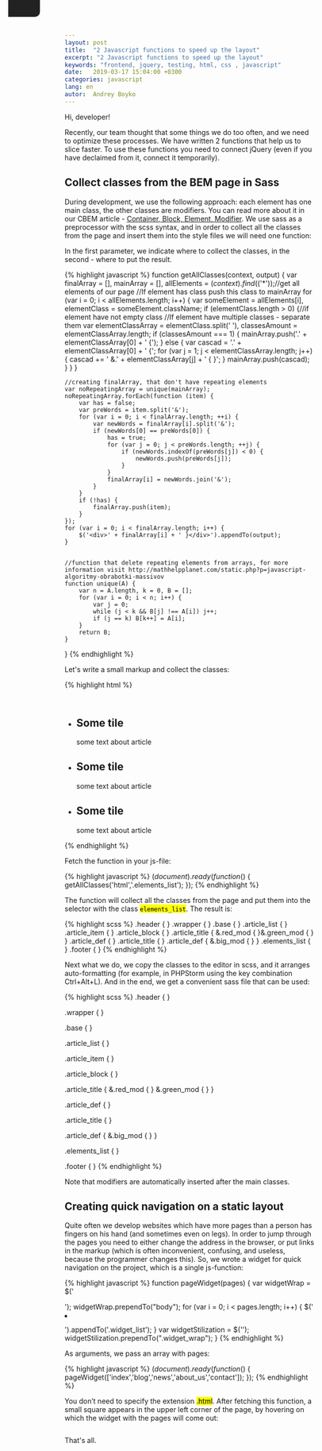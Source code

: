 ```yaml
---
layout: post
title:  "2 Javascript functions to speed up the layout"
excerpt: "2 Javascript functions to speed up the layout"
keywords: "frontend, jquery, testing, html, css , javascript"
date:   2019-03-17 15:04:00 +0300
categories: javascript
lang: en
autor:  Andrey Boyko
---
```

Hi, developer!

Recently, our team thought that some things we do too often, and we need to optimize these processes. We have written 2 functions that help us to slice faster. To use these functions you need to connect jQuery (even if you have declaimed from it, connect it temporarily).

## Collect classes from the BEM page in Sass

During development, we use the following approach: each element has one main class, the other classes are modifiers. You can read more about it in our CBEM article - <a href="http://glivera-team.github.io/structure/2016/02/11/kbem-en.html">Container, Block, Element, Modifier</a>. We use sass as a preprocessor with the scss syntax, and in order to collect all the classes from the page and insert them into the style files we will need one function:

In the first parameter, we indicate where to collect the classes, in the second - where to put the result.

{% highlight javascript %}
function getAllClasses(context, output) {
	var finalArray = [],
		mainArray = [],
		allElements = $(context).find($('*'));//get all elements of our page
	//If element has class push this class to mainArray
	for (var i = 0; i < allElements.length; i++) {
		var someElement = allElements[i],
			elementClass = someElement.className;
		if (elementClass.length > 0) {//if element have not empty class
			//If element have multiple classes - separate them
			var elementClassArray = elementClass.split(' '),
				classesAmount = elementClassArray.length;
			if (classesAmount === 1) {
				mainArray.push('.' + elementClassArray[0] + ' {');
			} else {
				var cascad = '.' + elementClassArray[0] + ' {';
				for (var j = 1; j < elementClassArray.length; j++) {
					cascad += ' &.' + elementClassArray[j] + ' { }';
				}
				mainArray.push(cascad);
			}
		}
	}

	//creating finalArray, that don't have repeating elements
	var noRepeatingArray = unique(mainArray);
	noRepeatingArray.forEach(function (item) {
		var has = false;
		var preWords = item.split('&');
		for (var i = 0; i < finalArray.length; ++i) {
			var newWords = finalArray[i].split('&');
			if (newWords[0] == preWords[0]) {
				has = true;
				for (var j = 0; j < preWords.length; ++j) {
					if (newWords.indexOf(preWords[j]) < 0) {
						newWords.push(preWords[j]);
					}
				}
				finalArray[i] = newWords.join('&');
			}
		}
		if (!has) {
			finalArray.push(item);
		}
	});
	for (var i = 0; i < finalArray.length; i++) {
		$('<div>' + finalArray[i] + ' }</div>').appendTo(output);
	}


	//function that delete repeating elements from arrays, for more information visit http://mathhelpplanet.com/static.php?p=javascript-algoritmy-obrabotki-massivov
	function unique(A) {
		var n = A.length, k = 0, B = [];
		for (var i = 0; i < n; i++) {
			var j = 0;
			while (j < k && B[j] !== A[i]) j++;
			if (j == k) B[k++] = A[i];
		}
		return B;
	}
}
{% endhighlight %}

Let's write a small markup and collect the classes:

{% highlight html %}
<!DOCTYPE html>
<html lang="ru">
  <head>
  <!-- content of the head -->
  </head>
  <body>
    <header class="header"></header>
    <div class="wrapper">
      <div class="base">
        <ul class="article_list">
          <li class="article_item">
            <div class="article_block">
              <h2 class="article_title red_mod">Some tile</h2>
              <div class="article_def">
                <p>some text about article</p>
              </div>
            </div>
          </li>
          <li class="article_item">
            <div class="article_block">
              <h2 class="article_title green_mod">Some tile</h2>
              <div class="article_def">
                <p>some text about article</p>
              </div>
            </div>
          </li>
          <li class="article_item">
            <div class="article_block">
              <h2 class="article_title">Some tile</h2>
              <div class="article_def big_mod">
                <p>some text about article</p>
              </div>
            </div>
          </li>
        </ul>
        <div class="elements_list"></div>
      </div>
    </div>
    <footer class="footer"></footer>
  </body>
</html>
{% endhighlight %}

Fetch the function in your js-file:

{% highlight javascript %}
$(document).ready(function ($) {
	getAllClasses('html','.elements_list');
});
{% endhighlight %}

The function will collect all the classes from the page and put them into the selector with the class <mark>`elements_list`</mark>. The result is:

{% highlight scss %}
.header { }
.wrapper { }
.base { }
.article_list { }
.article_item { }
.article_block { }
.article_title { &.red_mod { }&.green_mod { } }
.article_def { }
.article_title { }
.article_def { &.big_mod { } }
.elements_list { }
.footer { }
{% endhighlight %}

Next what we do, we copy the classes to the editor in scss, and it arranges auto-formatting (for example, in PHPStorm using the key combination Ctrl+Alt+L). And in the end, we get a convenient sass file that can be used:

{% highlight scss %}
.header {
}

.wrapper {
}

.base {
}

.article_list {
}

.article_item {
}

.article_block {
}

.article_title {
	&.red_mod {
	}
	&.green_mod {
	}
}

.article_def {
}

.article_title {
}

.article_def {
	&.big_mod {
	}
}

.elements_list {
}

.footer {
}
{% endhighlight %}

Note that modifiers are automatically inserted after the main classes.

## Creating quick navigation on a static layout

Quite often we develop websites which have more pages than a person has fingers on his hand (and sometimes even on legs). In order to jump through the pages you need to either change the address in the browser, or put links in the markup (which is often inconvenient, confusing, and useless, because the programmer changes this). So, we wrote a widget for quick navigation on the project, which is a single js-function:

{% highlight javascript %}
function pageWidget(pages) {
	var widgetWrap = $('<div class="widget_wrap"><ul class="widget_list"></ul></div>');
	widgetWrap.prependTo("body");
	for (var i = 0; i < pages.length; i++) {
		$('<li class="widget_item"><a class="widget_link" href="' + pages[i] + '.html' + '">' + pages[i] + '</a></li>').appendTo('.widget_list');
	}
	var widgetStilization = $('<style>body {position:relative} .widget_wrap{position:absolute;top:0;left:0;z-index:9999;padding:10px 20px;background:#222;border-bottom-right-radius:10px;-webkit-transition:all .3s ease;transition:all .3s ease;-webkit-transform:translate(-100%,0);-ms-transform:translate(-100%,0);transform:translate(-100%,0)}.widget_wrap:after{content:" ";position:absolute;top:0;left:100%;width:24px;height:24px;background:#222 url(data:image/png;base64,iVBORw0KGgoAAAANSUhEUgAAABAAAAAQAgMAAABinRfyAAAABGdBTUEAALGPC/xhBQAAAAxQTFRF////////AAAA////BQBkwgAAAAN0Uk5TxMMAjAd+zwAAACNJREFUCNdjqP///y/DfyBg+LVq1Xoo8W8/CkFYAmwA0Kg/AFcANT5fe7l4AAAAAElFTkSuQmCC) no-repeat 50% 50%;cursor:pointer}.widget_wrap:hover{-webkit-transform:translate(0,0);-ms-transform:translate(0,0);transform:translate(0,0)}.widget_item{padding:0 0 10px}.widget_link{color:#fff;text-decoration:none;font-size:15px;}.widget_link:hover{text-decoration:underline} </style>');
	widgetStilization.prependTo(".widget_wrap");
}
{% endhighlight %}

As arguments, we pass an array with pages:

{% highlight javascript %}
$(document).ready(function ($) {
	pageWidget(['index','blog','news','about_us','contact']);
});
{% endhighlight %}

You don’t need to specify the extension <mark>.html</mark>. After fetching this function, a small square appears in the upper left corner of the page, by hovering on which the widget with the pages will come out:

<img alt="" src="../../../../i/widgetcss.gif">

That's all.